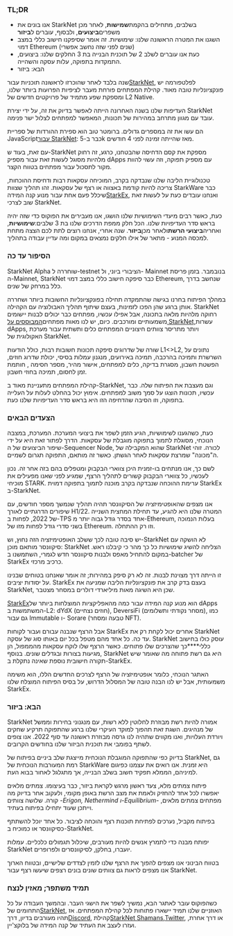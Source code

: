 ### TL;DR

* אנו בונים את StarkNet בשלבים, מתחילים בהקמת**שמישות**, לאחר מכן משפרים**ביצועים**, ולבסוף, עוברים ל**ביזור**
* השגנו את המטרה הראשונה שלנו: שימושיות. זה אומר שסיפקנו חישוב כללי במצב דמוי Ethereum (שנים לפני שזה נחשב אפשרי)
* כעת אנו עוברים לשלב 2 של תוכנית הבנייה בת 3 החלקים שלנו: ביצועים, התמקדות בתפוקה, עלות עסקה והשהייה.
* הבא: ביזור

שנה בלבד לאחר שהוכרזו לראשונה תוכניות עבור[StarkNet](https://starknet.io/), לפלטפורמה יש פונקציונליות טובה מאוד. קהילת המפתחים פורחת מעבר לציפיות הפרועות ביותר שלנו, ומספקת שפע מתמיד של פרויקטים חדשים של L2 Native.

העדיפות שלנו בשנה האחרונה הייתה לאפשר בדיוק את זה, על ידי יצירת StarkNet עובד עם מגוון מתרחב במהירות של תכונות, המאפשר למפתחים לצלול ישר פנימה.

הם עשו את זה במספרים גדולים. ברומטר טוב הוא ספירת ההורדות של ספריית JavaScript[עבור StarkNet](https://www.starknetjs.com/): כבר ב-5k מאז שהייתה זמינה לפני 4 חודשים.

עם זאת, בעוד ש-StarkNet מספקת את קסם הדחיסה שהבטחנו, כרגע, זה רחוק מלהיות מסוגל לעשות זאת עבור מספיק dApps עם מספיק תפוקה, וזה עשוי להוות מקור לתסכול עבור מפתחים בטווח הקצר.

טכנולוגיית הליבה שלנו שנבדקה בקרב, המוכיחה עסקאות רבות ודחיסת ההוכחות, צריכה להיות קודמת באצווה או רצף של עסקאות. זהו תהליך שצוות StarkWare כבר שיכלל פעם אחת עבור מנוע קנה המידה[StarkEx](https://starkware.co/starkex/), ואנחנו עובדים כעת על לעשות זאת שוב לצרכי StarkNet.

כעת, כאשר רבים מיעדי השימושיות שלנו הושגו, אנו מעבירים את הפוקוס כדי שזה יהיה בראש סדר העדיפויות שלנו. הכל חלק ממפת הדרכים שלנו בת 3 שלבים:**שימושיות**, ואחריה**ביצועי הרשת**ולאחר מכן**ביזור**. שנה אחרי, אנחנו רוצים לתת לכם הצצה מתחת למכסה המנוע - מתאר של אילו חלקים נמצאים במקום ומה עדיין עבודה בתהליך.

### הסיפור עד כה

StarkNet Alpha שוחררה ל-testnet הציבורי ביוני, ול- Mainnet בנובמבר. בזמן פריסת ה-Mainnet, StarkNet כבר סיפקה חישוב כללי במצב דמוי Ethereum, שנחשב בדרך כלל במרחק של שנים.

במהלך הפיתוח בחרנו בגישה שהתמקדה תחילה בפונקציונליות החשובות ביותר ושחררה אותן ברגע שהן הפכו לזמינות, בעצם שיתוף תהליך האבולוציה עם הקהילה. StarkNet רחוקה מלהיות מלאה בתכונה, אבל אפילו עכשיו, מפתחים כבר יכולים לבנות יישומים משמעותיים ומורכבים. כיום, יש לנו מאות מפתחים[המבוססים על StarkNet,](https://starkware.notion.site/Projects-Building-on-StarkNet-a33dee55778a4515a9be9bdae02ee682)עשרות dApps, ויותר מתריסר צוותים חיצוניים המפתחים כלים ותשתית עבור מערכת האקולוגית של StarkNet.

שורה של שדרוגים סיפקה תכונות חשובות רבות, כולל הודעות L1<>L2, נתונים על השרשרת ותמיכה בהרכבה, תמיכה באירועים, מנגנון עמלות בסיסי, יכולת שדרוג חוזים, הפשטת חשבון, מסגרת בדיקה, כלים למפתחים, אישור מהיר, מספר חסימה , חותמת זמן לחסום, תמיכה בחוזי חשבון.

קהילת המפתחים מתעניינת מאוד ב-StarkNet, וגם מעצבת את הפיתוח שלה. כבר עכשיו, תכונות הוצגו על סמך משוב למפתחים. אימוץ יכול בהחלט לעלות על העלייה בתפוקה, וזו הסיבה שהדחיפה הזו היא בראש סדר העדיפויות שלנו כעת.

### הצעדים הבאים

כעת, כשהגענו לשימושיות, הגיע הזמן לשפר את ביצועי המערכת. המערכת, במצבה הנוכחי, מסוגלת לתמוך בתפוקה מוגבלת של עסקאות. הדרך לפתור זאת היא על ידי שיפור הביצועים של ה-Sequencer Node, שהוא המקבילה של StarkNet לכורה. זוהי ה"מכונה" שמרצת עסקאות לאחר הגשתן. כאשר זה מותאם, התפוקה תגרום לשמיים.

לשם כך, אנו מנתחים בו-זמנית היכן צווארי הבקבוק ומטפלים בהם בזה אחר זה. נכון לעכשיו, כל צווארי הבקבוק קשורים לתהליך הרצף, שמגיע לפני שאנו מפעילים את מוכיחי STARK. ערימת ההוכחה שנבדקה בקרב מוכנה לתמוך בתפוקה דמוית StarkEx ב-StarkNet.

אנו מצפים שהאופטימיזציה של הסיקוונסר תהיה תהליך שנמשך מספר חודשים, עם שיפורים הדרגתיים לאורך H1/22. המטרה שלנו היא להגיע, עד תחילת המחצית השנייה של 2022, לפחות ב-TPS אחד בסדר גודל גבוה יותר מ-Ethereum, בעלות הנמוכה בשני סדרי גודל לפחות מזו של Ethereum. וזו רק ההתחלה.

יש סיבה טובה לכך ששלב האופטימיזציה הזה נחוץ, וש-StarkNet לא הושקה עם סיקוונסר מותאם מוכן: StarkNet הצליחה להשיג שימושיות כל כך מהר כי קיבלנו ראש. במקום להתחיל מאפס ולבנות סיקוונסר חדש לגמרי, השתמשנו ב-batcher של StarkEx כרכיב מרכזי.

זו הייתה דרך מצוינת לבנות. זה לא רק סיפק במהירות; זה אומר שאנחנו בטוחים שבנינו על יסודות יציבים. StarkEx בעצם בדק קרב את פונקציונליות הליבה שמניעה את StarkNet, שכן היא השיגה מאות מיליארדי דולרים במסחר מצטבר.

[StarkEx](https://starkware.co/starkex/)הוא מנוע קנה המידה עבור כמה מהאפליקציות המוצלחות ביותר של dApps המשתמשות ב-L2: dYdX (חוזים נצחיים), DeversiFi (מסחר נקודתי ותשלומים), כמו גם עבור Immutable ו- Sorare (טבעה ומסחר NFT).

אבל הרצף שנבנה עבורם ועבור לקוחות StarkEx אחרים יכול לקחת רק את StarkNet עד כה. כל אחד מהם מטפל בכל יום באותו סוג של עסקה. StarkNet עוסק כולו בחישוב כללי****כך שהצרכים שלו פתוחים. כאשר הרצף שלו לוקח עסקאות מהממפול, הן מגיעות בצורות ובגדלים שונים. בנוסף, StarkNet היא גם רשת פתוחה מה שאומר שיש תקורה חישובית נוספת שאינה נתקלת ב-StarkEx.

האתגר הנוכחי, כלומר אופטימיזציה של הרצף לצרכים החדשים הללו, הוא משימה משמעותית, אבל יש לנו הבנה טובה של המסלול הדרוש, על בסיס הפיתוח המוצלח שלנו StarkEx.

### הבא: ביזור

StarkNet אמורה להיות רשת מבוזרת לחלוטין ללא רשות, עם מנגנוני בחירות וממשל של מנהיגים. השגת זאת תהפוך למוקד העיקרי שלנו ברגע שהתפוקה תרקיע שחקים ויורדת העלויות, ואנו מקווים שתהיה לנו גרסה מבוזרת ראשונה עד סוף 2022. אנו צופים לשתף בפומבי את תוכנית הביזור שלנו בחודשים הקרובים.

בדיוק כפי שהתפוקה המוגבלת הנוכחית מייצגת שלב ביניים בפיתוח של StarkNet, גם רמת המעורבות הנוכחית של StarkWare היא זמנית. אנו רואים את עצמנו כפיגום למיניהם, הממלא תפקיד חשוב בשלב הבנייה, אך מתגלגל לאחור בבוא העת.

פיתוח צמתים מלא, צעד ראשון מרגש לקראת ביזור, כבר בעיצומו. צמתים מלאים יאפשרו לכל אחד להחזיק ולאמת את מצב הרשת באופן מקומי, ולעקוב אחר בדיוק מה קורה. שלושה צוותים -*Erigon, Nethermind ו-Equilibrium*- מפתחים צמתים מלאים, וייתכן שעוד יתחילו בפיתוח בעתיד.

בפיתוח מקביל, נערכים לפתיחת תוכנות רצף והוכחה לציבור. כל אחד יוכל להשתתף כסיקוונסר או כמוכיח ב-StarkNet.

יפותח מבנה כדי לתמרץ אנשים להיות מעורבים, שיכלול תגמולים כלכליים. עמלות StarkNet יועברו, בחלקן, לסיקוונסרים ולפרופרים.

בטווח הבינוני אנו מצפים להפוך את הרצף שלנו לזמין לצדדים שלישיים, ובטווח הארוך אנו מצפים לראות גם צוותים שונים בונים רצפים שיעשו רצף עבור StarkNet.

### תמיד משתפר; מאזין לנצח

כשהפוקוס עובר לאתגר הבא, נמשיך לשפר את הישגי העבר. ובהמשך העבודה על כל התחומים של[StarkNet](https://starknet.io/), האוזניים שלנו תמיד יישארו פתוחות לכל קהילת המפתחים. אז תהיו מעורבים בדיון, דרך[Discord](https://discord.com/invite/uJ9HZTUk2Y), קהילת[StarkNet Shamans](https://www.google.com/search?client=safari&rls=en&q=StarkNet+Shamans&ie=UTF-8&oe=UTF-8),[Twitter](https://twitter.com/Starknet_Intern), או דרך אחרת, ועזרו לעצב את העתיד של קנה המידה של בלוקצ'יין.